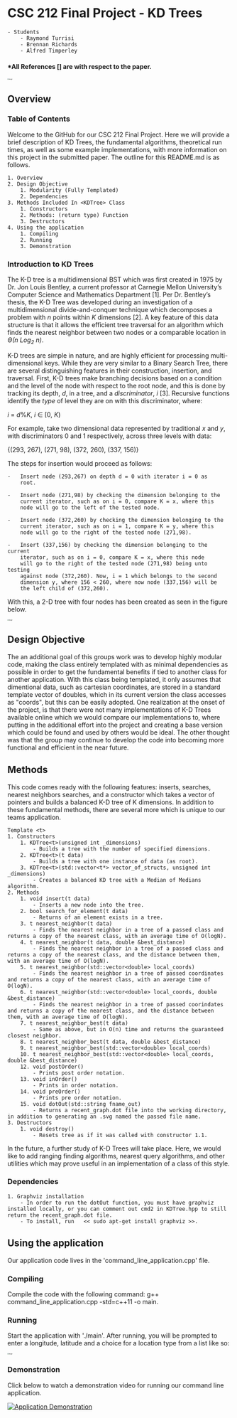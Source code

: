 # CSC 212 Final Project - KD Trees
~~~
- Students
    - Raymond Turrisi
    - Brennan Richards
    - Alfred Timperley
~~~
#### *All References [] are with respect to the paper.

<img src="./media/tree.png" alt="image" style="zoom:20%;" />

## Overview
### Table of Contents
Welcome to the GitHub for our CSC 212 Final Project. Here we will provide a brief description of KD Trees, the fundamental algorithms, theoretical run times, as well as some example implementations, with more information on this project in the submitted paper. The outline for this README.md is as follows.

~~~
1. Overview
2. Design Objective
    1. Modularity (Fully Templated)
    2. Dependencies
3. Methods Included In <KDTree> Class
    1. Constructors
    2. Methods: (return type) Function
    3. Destructors
4. Using the application
    1. Compiling
    2. Running
    3. Demonstration
~~~

### Introduction to KD Trees
The K-D tree is a multidimensional BST which was first created in 1975
by Dr. Jon Louis Bentley, a current professor at Carnegie Mellon
University’s Computer Science and Mathematics Department [1]. Per Dr.
Bentley’s thesis, the K-D Tree was developed during an investigation of
a multidimensional divide-and-conquer technique which decomposes a
problem with *n* points within *K* dimensions [2]. A key feature of this
data structure is that it allows the efficient tree traversal for an
algorithm which finds the nearest neighbor between two nodes or a
comparable location in <em>Θ(n Log<sub>2</sub> n)</em>.

K-D trees are simple in nature, and are highly efficient for processing
multi-dimensional keys. While they are very similar to a Binary Search
Tree, there are several distinguishing features in their construction,
insertion, and traversal. First, K-D trees make branching decisions
based on a condition and the level of the node with respect to the root
node, and this is done by tracking its depth, *d*, in a tree, and a
*discriminator*, *i* [3]. Recursive functions identify the *type* of level
they are on with this discriminator, where:

*i* = *d*%*K*,  *i* ∈ \[0, *K*\)

For example, take two dimensional data represented by traditional *x*
and *y*, with discriminators 0 and 1 respectively, across three levels
with data:

{(293, 267), (271, 98), (372, 260), (337, 156)}

The steps for insertion would proceed as follows:
~~~
-   Insert node (293,267) on depth d = 0 with iterator i = 0 as
    root.

-   Insert node (271,98) by checking the dimension belonging to the
    current iterator, such as on i = 0, compare K = x, where this
    node will go to the left of the tested node.

-   Insert node (372,260) by checking the dimension belonging to the
    current iterator, such as on i = 1, compare K = y, where this
    node will go to the right of the tested node (271,98).

-   Insert (337,156) by checking the dimension belonging to the current
    iterator, such as on i = 0, compare K = x, where this node
    will go to the right of the tested node (271,98) being unto testing
    against node (372,260). Now, i = 1 which belongs to the second
    dimension y, where 156 < 260, where now node (337,156) will be
    the left child of (372,260).
~~~

With this, a 2-D tree with four nodes has been created as seen in the figure below.

<img src="./media/example1.png" alt="image" style="zoom:20%;" />

## Design Objective
The an additional goal of this groups work was to develop highly modular code, making the class entirely templated with as minimal dependencies as possible in order to get the fundamental benefits if tied to another class for another application. With this class being templated, it only assumes that dimentional data, such as cartesian coordinates, are stored in a standard template vector of doubles, which in its current version the class accesses as "coords", but this can be easily adopted.
One realization at the onset of the project, is that there were not many implementations of K-D Trees available online which we would compare our implementations to, where putting in the additional effort into the project and creating a base version which could be found and used by others would be ideal. The other thought was that the group may continue to develop the code into becoming more functional and efficient in the near future.

## Methods
This code comes ready with the following features: inserts, searches, nearest neighbors searches, and a constructor which takes a vector of pointers and builds a balanced K-D tree of K dimensions. In addition to these fundamental methods, there are several more which is unique to our teams application. 
~~~
Template <t>
1. Constructors
    1. KDTree<t>(unsigned int _dimensions)
        - Builds a tree with the number of specified dimensions. 
    2. KDTree<t>(t data)
        - Builds a tree with one instance of data (as root). 
    3. KDTree<t>(std::vector<t*> vector_of_structs, unsigned int _dimensions)
        - Creates a balanced KD tree with a Median of Medians algorithm. 
2. Methods
    1. void insert(t data)
        - Inserts a new node into the tree. 
    2. bool search_for_element(t data)
        - Returns of an element exists in a tree. 
    3. t nearest_neighbor(t data)
        - Finds the nearest neighbor in a tree of a passed class and returns a copy of the nearest class, with an average time of O(logN).
    4. t nearest_neighbor(t data, double &best_distance)
        - Finds the nearest neighbor in a tree of a passed class and returns a copy of the nearest class, and the distance between them, with an average time of O(logN).
    5. t nearest_neighbor(std::vector<double> local_coords)
        - Finds the nearest neighbor in a tree of passed coordinates and returns a copy of the nearest class, with an average time of O(logN).
    6. t nearest_neighbor(std::vector<double> local_coords, double &best_distance)
        - Finds the nearest neighbor in a tree of passed coorindates and returns a copy of the nearest class, and the distance between them, with an average time of O(logN).
    7. t nearest_neighbor_best(t data)
        - Same as above, but in O(n) time and returns the guaranteed closest neighbor. 
    8. t nearest_neighbor_best(t data, double &best_distance)
    9. t nearest_neighbor_best(std::vector<double> local_coords)
    10. t nearest_neighbor_best(std::vector<double> local_coords, double &best_distance)
    12. void postOrder()
        - Prints post order notation.
    13. void inOrder()
        - Prints in order notation.
    14. void preOrder()
        - Prints pre order notation. 
    15. void dotOut(std::string fname_out)
        - Returns a recent_graph.dot file into the working directory, in addition to generating an .svg named the passed file name. 
3. Destructors
    1. void destroy()
        - Resets tree as if it was called with constructor 1.1.
~~~
In the future, a further study of K-D Trees will take place. Here, we would like to add ranging finding algorithms, nearest query algorithms, and other utilities which may prove useful in an implementation of a class of this style. 

### Dependencies
~~~
1. Graphviz installation
    - In order to run the dotOut function, you must have graphviz installed locally, or you can comment out cmd2 in KDTree.hpp to still return the recent_graph.dot file. 
    - To install, run   << sudo apt-get install graphviz >>.
~~~
## Using the application

Our application code lives in the 'command_line_application.cpp' file.

### Compiling
Compile the code with the following command: g++ command_line_application.cpp -std=c++11 -o main.

### Running
Start the application with './main'. After running, you will be prompted to enter a longitude, latitude and a choice for a location type from a list like so:

<img src="./media/CSC212-Final-Project-Demo.png" alt="image" style="zoom:20%;" />

### Demonstration
Click below to watch a demonstration video for running our command line application.

[![Application Demonstration](./media/video-thumbnail.png)](https://youtu.be/v1EXNSsBulI)
